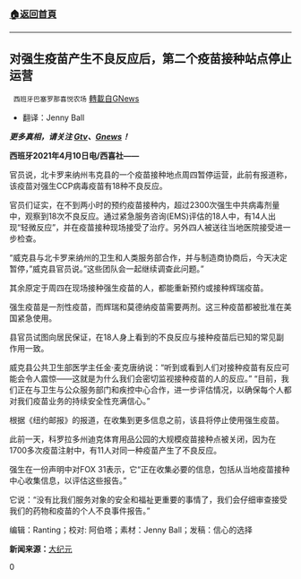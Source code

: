 ###  [:house:返回首頁](https://github.com/ourhimalayas/txt)
---

## 对强生疫苗产生不良反应后，第二个疫苗接种站点停止运营 &nbsp;
` 西班牙巴塞罗那喜悦农场` [轉載自GNews](https://gnews.org/zh-hans/1073770/)

- 翻译：Jenny Ball


***更多真相，请关注 [Gtv](https://gtv.org/)、[Gnews](https://gnews.org/)！***

**西班牙2021年4月10日电/西喜社——**

官员说，北卡罗来纳州韦克县的一个疫苗接种地点周四暂停运营，此前有报道称，该疫苗对强生CCP病毒疫苗有18种不良反应。

官员们证实，在不到两小时的预约疫苗接种内，超过2300次强生中共病毒剂量中，观察到18次不良反应。通过紧急服务咨询(EMS)评估的18人中，有14人出现“轻微反应”，并在疫苗接种现场接受了治疗。另外四人被送往当地医院接受进一步检查。

“威克县与北卡罗来纳州的卫生和人类服务部合作，并与制造商协商后，今天决定暂停，”威克县官员说。”这些团队会一起继续调查此问题。”

其余原定于周四在现场接种强生疫苗的人，都能重新预约或接种辉瑞疫苗。

强生疫苗是一剂性疫苗，而辉瑞和莫德纳疫苗需要两剂。这三种疫苗都被批准在美国紧急使用。

县官员试图向居民保证，在18人身上看到的不良反应与接种疫苗后已知的常见副作用一致。

威克县公共卫生部医学主任金·麦克唐纳说：“听到或看到人们对接种疫苗有反应可能会令人震惊——这就是为什么我们会密切监视接种疫苗的人的反应。” “目前，我们正在与卫生与公众服务部门和疾控中心合作，进一步评估情况，以确保每个人都对我们疫苗业务的持续安全性充满信心。”

根据《纽约邮报》的报道，在收集到更多信息之前，该县将停止使用强生疫苗。

此前一天，科罗拉多州迪克体育用品公园的大规模疫苗接种点被关闭，因为在1700多次疫苗注射中，有11人对同一种疫苗产生了不良反应。

强生在一份声明中对FOX 31表示，它“正在收集必要的信息，包括从当地疫苗接种中心收集信息，以评估这些报告。”

它说：“没有比我们服务对象的安全和福祉更重要的事情了，我们会仔细审查接受我们的药物和疫苗的个人不良事件报告。”

编辑：Ranting；校对: 阿伯塔；素材：Jenny Ball；发稿：信心的选择

**新闻来源：**[大纪元](https://www.theepochtimes.com/mkt_morningbrief/vaccination-site-halts-operations-after-adverse-reactions-to-johnson-johnson-vaccine_3768802.html?utm_source=Morningbrief&amp;utm_medium=email&amp;utm_campaign=mb-2021-04-10&amp;mktids=7964278e894a58abf9e9d8401a4a4a14&amp;est=pzCKEBgmQbp0g3m0kpLG9OmgVlT4DKYBZyXpXRGRwdxpqM9Qwli%2Ft%2FDjh4nsQDoFPqpcmw%3D%3D)

0
